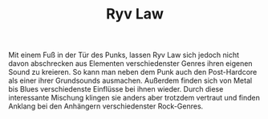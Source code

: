﻿---
layout: band
title: Ryv Law
website: http://www.ryvlaw.com
style: Punk / Post-Hardcore
logo: ryvlaw_logo.png
picture: ryvlaw_band.jpg
year: 2017
day: friday
stagetime: Freitag, 07. Juli 2017, 20:00 Uhr
vimeo: 
youtube: 5mjAdvGrt7I
spotify: spotify:album:3jirxSEDlDN9MDm9NbHXmN
soudcloud: tracks/249348893
bandcamp: 
flickr: 
---
Mit einem Fuß in der Tür des Punks, lassen Ryv Law sich jedoch nicht davon abschrecken aus Elementen verschiedenster Genres ihren eigenen Sound zu kreieren. So kann man neben dem Punk auch den Post-Hardcore als einer ihrer Grundsounds ausmachen. Außerdem finden sich von Metal bis Blues verschiedenste Einflüsse bei ihnen wieder. Durch diese interessante Mischung klingen sie anders aber trotzdem vertraut und finden Anklang bei den Anhängern verschiedenster Rock-Genres.